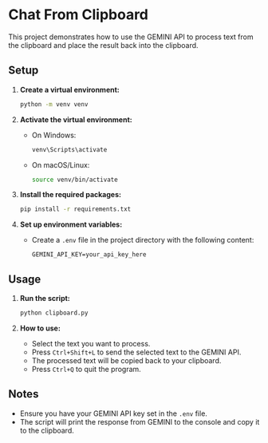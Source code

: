 # Chat From Clipboard

This project demonstrates how to use the GEMINI API to process text from the clipboard and place the result back into the clipboard.

## Setup

1. **Create a virtual environment:**
    ```sh
    python -m venv venv
    ```

2. **Activate the virtual environment:**
    - On Windows:
        ```sh
        venv\Scripts\activate
        ```
    - On macOS/Linux:
        ```sh
        source venv/bin/activate
        ```

3. **Install the required packages:**
    ```sh
    pip install -r requirements.txt
    ```

4. **Set up environment variables:**
    - Create a `.env` file in the project directory with the following content:
        ```properties
        GEMINI_API_KEY=your_api_key_here
        ```

## Usage

1. **Run the script:**
    ```sh
    python clipboard.py
    ```

2. **How to use:**
    - Select the text you want to process.
    - Press `Ctrl+Shift+L` to send the selected text to the GEMINI API.
    - The processed text will be copied back to your clipboard.
    - Press `Ctrl+Q` to quit the program.

## Notes

- Ensure you have your GEMINI API key set in the `.env` file.
- The script will print the response from GEMINI to the console and copy it to the clipboard.
